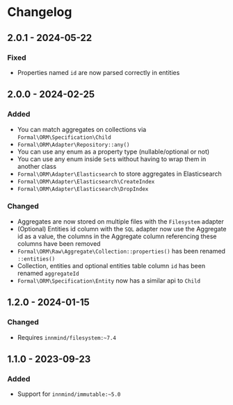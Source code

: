 # Changelog

## 2.0.1 - 2024-05-22

### Fixed

- Properties named `id` are now parsed correctly in entities

## 2.0.0 - 2024-02-25

### Added

- You can match aggregates on collections via `Formal\ORM\Specification\Child`
- `Formal\ORM\Adapter\Repository::any()`
- You can use any enum as a property type (nullable/optional or not)
- You can use any enum inside `Set`s without having to wrap them in another class
- `Formal\ORM\Adapter\Elasticsearch` to store aggregates in Elasticsearch
- `Formal\ORM\Adapter\Elasticsearch\CreateIndex`
- `Formal\ORM\Adapter\Elasticsearch\DropIndex`

### Changed

- Aggregates are now stored on multiple files with the `Filesystem` adapter
- (Optional) Entities id column with the `SQL` adapter now use the Aggregate id as a value, the columns in the Aggregate column referencing these columns have been removed
- `Formal\ORM\Raw\Aggregate\Collection::properties()` has been renamed `::entities()`
- Collection, entities and optional entities table column `id` has been renamed `aggregateId`
- `Formal\ORM\Specification\Entity` now has a similar api to `Child`

## 1.2.0 - 2024-01-15

### Changed

- Requires `innmind/filesystem:~7.4`

## 1.1.0 - 2023-09-23

### Added

- Support for `innmind/immutable:~5.0`
